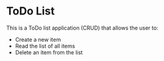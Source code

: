 # ToDo List

This is a ToDo list application (CRUD) that allows the user to:

- Create a new item
- Read the list of all items
- Delete an item from the list

